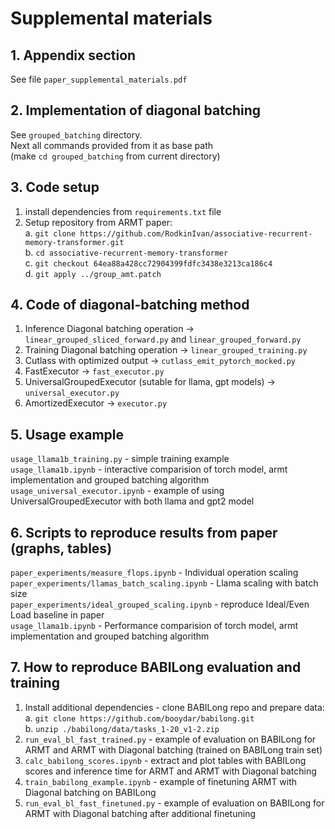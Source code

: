 # Supplemental materials

## 1. Appendix section 

See file `paper_supplemental_materials.pdf`

## 2. Implementation of diagonal batching

See `grouped_batching` directory.   
Next all commands provided from it as base path  
(make `cd grouped_batching` from current directory)

## 3. Code setup

1. install dependencies from `requirements.txt` file
2. Setup repository from ARMT paper: \
    a. `git clone https://github.com/RodkinIvan/associative-recurrent-memory-transformer.git` \
    b. `cd associative-recurrent-memory-transformer` \
    c. `git checkout 64ea88a428cc72904399fdfc3438e3213ca186c4` \
    d. `git apply ../group_amt.patch`


## 4. Code of diagonal-batching method

1. Inference Diagonal batching operation -> `linear_grouped_sliced_forward.py` and `linear_grouped_forward.py`
2. Training Diagonal batching operation -> `linear_grouped_training.py`
3. Cutlass with optimized output -> `cutlass_emit_pytorch_mocked.py`
4. FastExecutor -> `fast_executor.py`
5. UniversalGroupedExecutor (sutable for llama, gpt models) -> `universal_executor.py`
6. AmortizedExecutor -> `executor.py`

## 5. Usage example

`usage_llama1b_training.py` - simple training example \
`usage_llama1b.ipynb` - interactive comparision of torch model, armt implementation and grouped batching algorithm \
`usage_universal_executor.ipynb` - example of using UniversalGroupedExecutor with both llama and gpt2 model

## 6. Scripts to reproduce results from paper (graphs, tables)
`paper_experiments/measure_flops.ipynb` - Individual operation scaling \
`paper_experiments/llamas_batch_scaling.ipynb` - Llama scaling with batch size \
`paper_experiments/ideal_grouped_scaling.ipynb` - reproduce Ideal/Even Load baseline in paper \
`usage_llama1b.ipynb` - Performance comparision of torch model, armt implementation and grouped batching algorithm


## 7. How to reproduce BABILong evaluation and training

1. Install additional dependencies - clone BABILong repo and prepare data: \
    a. `git clone https://github.com/booydar/babilong.git` \
    b. `unzip ./babilong/data/tasks_1-20_v1-2.zip`
2. `run_eval_bl_fast_trained.py` - example of evaluation on BABILong for ARMT and ARMT with Diagonal batching (trained on BABILong train set)
3. `calc_babilong_scores.ipynb` - extract and plot tables with BABILong scores and inference time for ARMT and ARMT with Diagonal batching
4. `train_babilong_example.ipynb` - example of finetuning ARMT with Diagonal batching on BABILong
5. `run_eval_bl_fast_finetuned.py` - example of evaluation on BABILong for ARMT with Diagonal batching after additional finetuning
